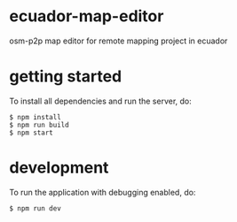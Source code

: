 # ecuador-map-editor

osm-p2p map editor for remote mapping project in ecuador

# getting started

To install all dependencies and run the server, do:

```
$ npm install
$ npm run build
$ npm start
```

# development

To run the application with debugging enabled, do:

```
$ npm run dev
```
